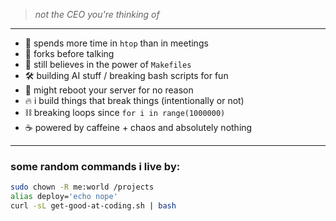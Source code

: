 
> *not the CEO you're thinking of*

---

- 🐧 spends more time in `htop` than in meetings  
- 🧠 forks before talking  
- 💾 still believes in the power of `Makefiles`  
- 🛠️ building AI stuff / breaking bash scripts for fun  
- 🧌 might reboot your server for no reason  
- 🔥 i build things that break things (intentionally or not)  
- ⛓️ breaking loops since `for i in range(1000000)`  
- ☕ powered by caffeine + chaos and absolutely nothing

---

### some random commands i live by:

```bash
sudo chown -R me:world /projects
alias deploy='echo nope'
curl -sL get-good-at-coding.sh | bash
